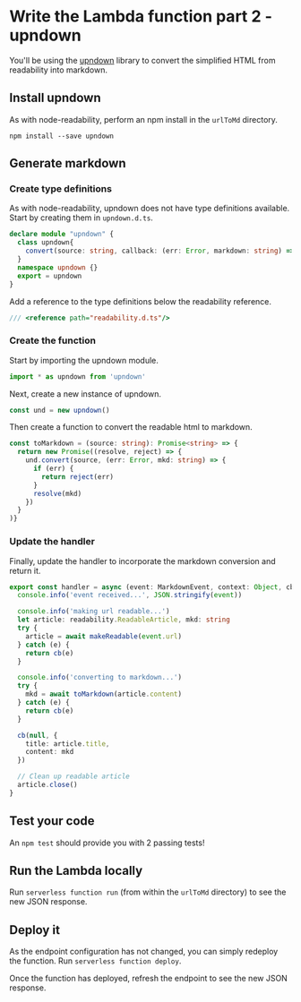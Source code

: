 # Write the Lambda function part 2 - upndown

You'll be using the [upndown](https://github.com/netgusto/upndown) library to
convert the simplified HTML from readability into markdown.

## Install upndown

As with node-readability, perform an npm install in the `urlToMd` directory.

```
npm install --save upndown
```

## Generate markdown

### Create type definitions

As with node-readability, upndown does not have type definitions available.
Start by creating them in `upndown.d.ts`.

```typescript
declare module "upndown" {
  class upndown{
    convert(source: string, callback: (err: Error, markdown: string) => any): void;
  }
  namespace upndown {}
  export = upndown
}
```

Add a reference to the type definitions below the readability reference.

```typescript
/// <reference path="readability.d.ts"/>
```

### Create the function

Start by importing the upndown module.

```typescript
import * as upndown from 'upndown'
```

Next, create a new instance of upndown.

```typescript
const und = new upndown()
```

Then create a function to convert the readable html to markdown.

```typescript
const toMarkdown = (source: string): Promise<string> => {
  return new Promise((resolve, reject) => {
    und.convert(source, (err: Error, mkd: string) => {
      if (err) {
        return reject(err)
      }
      resolve(mkd)
    })
  }
)}
```

### Update the handler
Finally, update the handler to incorporate the markdown conversion and return
it.

```typescript
export const handler = async (event: MarkdownEvent, context: Object, cb: Function) => {
  console.info('event received...', JSON.stringify(event))

  console.info('making url readable...')
  let article: readability.ReadableArticle, mkd: string
  try {
    article = await makeReadable(event.url)
  } catch (e) {
    return cb(e)
  }

  console.info('converting to markdown...')
  try {
    mkd = await toMarkdown(article.content)
  } catch (e) {
    return cb(e)
  }

  cb(null, {
    title: article.title,
    content: mkd
  })

  // Clean up readable article
  article.close()
}
```

## Test your code

An `npm test` should provide you with 2 passing tests!

## Run the Lambda locally

Run `serverless function run` (from within the `urlToMd` directory) to see the
new JSON response.

## Deploy it

As the endpoint configuration has not changed, you can simply redeploy the
function. Run `serverless function deploy`.

Once the function has deployed, refresh the endpoint to see the new JSON
response.
